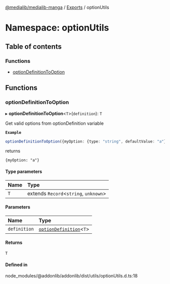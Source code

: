 [@medialib/medialib-manga](../README.md) / [Exports](../modules.md) / optionUtils

# Namespace: optionUtils

## Table of contents

### Functions

- [optionDefinitionToOption](optionUtils.md#optiondefinitiontooption)

## Functions

### optionDefinitionToOption

▸ **optionDefinitionToOption**<`T`\>(`definition`): `T`

Get valid options from optionDefinition variable

**`Example`**

```ts
optionDefinitionToOption({myOption: {type: "string", defaultValue: "a"}})
```
returns
```
{myOption: "a"}
```

#### Type parameters

| Name | Type |
| :------ | :------ |
| `T` | extends `Record`<`string`, `unknown`\> |

#### Parameters

| Name | Type |
| :------ | :------ |
| `definition` | [`optionDefinition`](../modules.md#optiondefinition)<`T`\> |

#### Returns

`T`

#### Defined in

node_modules/@addonlib/addonlib/dist/utils/optionUtils.d.ts:18
